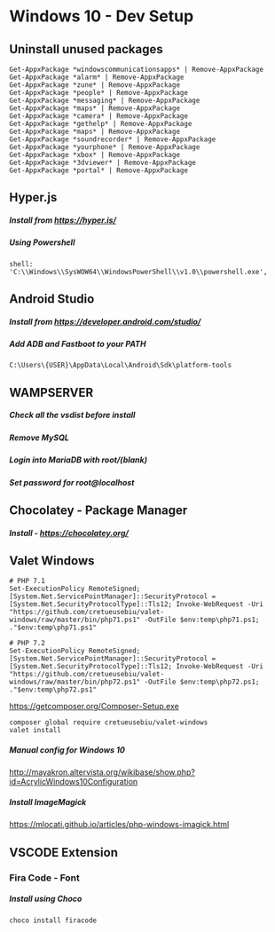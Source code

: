 # Windows 10 - Dev Setup

## Uninstall unused packages
```
Get-AppxPackage *windowscommunicationsapps* | Remove-AppxPackage
Get-AppxPackage *alarm* | Remove-AppxPackage
Get-AppxPackage *zune* | Remove-AppxPackage
Get-AppxPackage *people* | Remove-AppxPackage
Get-AppxPackage *messaging* | Remove-AppxPackage
Get-AppxPackage *maps* | Remove-AppxPackage
Get-AppxPackage *camera* | Remove-AppxPackage
Get-AppxPackage *gethelp* | Remove-AppxPackage
Get-AppxPackage *maps* | Remove-AppxPackage
Get-AppxPackage *soundrecorder* | Remove-AppxPackage
Get-AppxPackage *yourphone* | Remove-AppxPackage
Get-AppxPackage *xbox* | Remove-AppxPackage
Get-AppxPackage *3dviewer* | Remove-AppxPackage
Get-AppxPackage *portal* | Remove-AppxPackage
```

## Hyper.js
##### Install from https://hyper.is/
##### Using Powershell
```
shell: 'C:\\Windows\\SysWOW64\\WindowsPowerShell\\v1.0\\powershell.exe',
```

## Android Studio
##### Install from https://developer.android.com/studio/
##### Add ADB and Fastboot to your PATH
```
C:\Users\{USER}\AppData\Local\Android\Sdk\platform-tools
```

## WAMPSERVER
##### Check all the vsdist before install
##### Remove MySQL
##### Login into MariaDB with root/(blank)
##### Set password for root@localhost


## Chocolatey - Package Manager
##### Install - https://chocolatey.org/

## Valet Windows
```
# PHP 7.1
Set-ExecutionPolicy RemoteSigned; [System.Net.ServicePointManager]::SecurityProtocol = [System.Net.SecurityProtocolType]::Tls12; Invoke-WebRequest -Uri "https://github.com/cretueusebiu/valet-windows/raw/master/bin/php71.ps1" -OutFile $env:temp\php71.ps1; ."$env:temp\php71.ps1"

# PHP 7.2
Set-ExecutionPolicy RemoteSigned; [System.Net.ServicePointManager]::SecurityProtocol = [System.Net.SecurityProtocolType]::Tls12; Invoke-WebRequest -Uri "https://github.com/cretueusebiu/valet-windows/raw/master/bin/php72.ps1" -OutFile $env:temp\php72.ps1; ."$env:temp\php72.ps1"
```
https://getcomposer.org/Composer-Setup.exe

```
composer global require cretueusebiu/valet-windows
valet install
```
##### Manual config for Windows 10
http://mayakron.altervista.org/wikibase/show.php?id=AcrylicWindows10Configuration
##### Install ImageMagick
https://mlocati.github.io/articles/php-windows-imagick.html


## VSCODE Extension 
### Fira Code - Font
##### Install using Choco
```
choco install firacode
```
